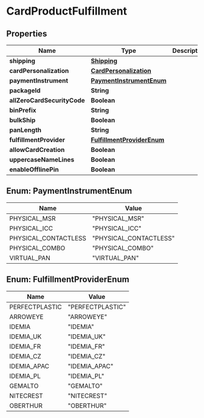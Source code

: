 
# CardProductFulfillment

## Properties
Name | Type | Description | Notes
------------ | ------------- | ------------- | -------------
**shipping** | [**Shipping**](Shipping.md) |  |  [optional]
**cardPersonalization** | [**CardPersonalization**](CardPersonalization.md) |  | 
**paymentInstrument** | [**PaymentInstrumentEnum**](#PaymentInstrumentEnum) |  |  [optional]
**packageId** | **String** |  |  [optional]
**allZeroCardSecurityCode** | **Boolean** |  |  [optional]
**binPrefix** | **String** |  |  [optional]
**bulkShip** | **Boolean** |  |  [optional]
**panLength** | **String** |  |  [optional]
**fulfillmentProvider** | [**FulfillmentProviderEnum**](#FulfillmentProviderEnum) |  |  [optional]
**allowCardCreation** | **Boolean** |  |  [optional]
**uppercaseNameLines** | **Boolean** |  |  [optional]
**enableOfflinePin** | **Boolean** |  |  [optional]


<a name="PaymentInstrumentEnum"></a>
## Enum: PaymentInstrumentEnum
Name | Value
---- | -----
PHYSICAL_MSR | &quot;PHYSICAL_MSR&quot;
PHYSICAL_ICC | &quot;PHYSICAL_ICC&quot;
PHYSICAL_CONTACTLESS | &quot;PHYSICAL_CONTACTLESS&quot;
PHYSICAL_COMBO | &quot;PHYSICAL_COMBO&quot;
VIRTUAL_PAN | &quot;VIRTUAL_PAN&quot;


<a name="FulfillmentProviderEnum"></a>
## Enum: FulfillmentProviderEnum
Name | Value
---- | -----
PERFECTPLASTIC | &quot;PERFECTPLASTIC&quot;
ARROWEYE | &quot;ARROWEYE&quot;
IDEMIA | &quot;IDEMIA&quot;
IDEMIA_UK | &quot;IDEMIA_UK&quot;
IDEMIA_FR | &quot;IDEMIA_FR&quot;
IDEMIA_CZ | &quot;IDEMIA_CZ&quot;
IDEMIA_APAC | &quot;IDEMIA_APAC&quot;
IDEMIA_PL | &quot;IDEMIA_PL&quot;
GEMALTO | &quot;GEMALTO&quot;
NITECREST | &quot;NITECREST&quot;
OBERTHUR | &quot;OBERTHUR&quot;



